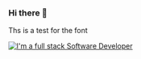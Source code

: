 ### Hi there 👋

Ths is a test for the font

<a href="">
    <img src="https://readme-typing-svg.demolab.com?font=Open+Sans&duration=3000&pause=1000&color=FFFFFF&width=435&lines=I'm+a+full+stack+software+developer"
         alt="I'm a full stack Software Developer" />
</a>


<!--
**Keeevini/Keeevini** is a ✨ _special_ ✨ repository because its `README.md` (this file) appears on your GitHub profile.

Here are some ideas to get you started:

- 🔭 I’m currently working on ...
- 🌱 I’m currently learning ...
- 👯 I’m looking to collaborate on ...
- 🤔 I’m looking for help with ...
- 💬 Ask me about ...
- 📫 How to reach me: ...
- 😄 Pronouns: ...
- ⚡ Fun fact: ...
-->
